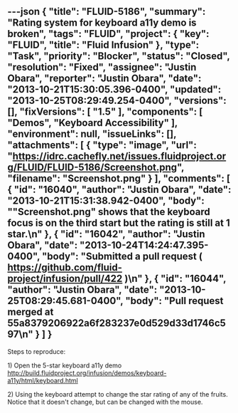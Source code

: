 ---json
{
  "title": "FLUID-5186",
  "summary": "Rating system for keyboard a11y demo is broken",
  "tags": "FLUID",
  "project": {
    "key": "FLUID",
    "title": "Fluid Infusion"
  },
  "type": "Task",
  "priority": "Blocker",
  "status": "Closed",
  "resolution": "Fixed",
  "assignee": "Justin Obara",
  "reporter": "Justin Obara",
  "date": "2013-10-21T15:30:05.396-0400",
  "updated": "2013-10-25T08:29:49.254-0400",
  "versions": [],
  "fixVersions": [
    "1.5"
  ],
  "components": [
    "Demos",
    "Keyboard Accessibility"
  ],
  "environment": null,
  "issueLinks": [],
  "attachments": [
    {
      "type": "image",
      "url": "https://idrc.cachefly.net/issues.fluidproject.org/FLUID/FLUID-5186/Screenshot.png",
      "filename": "Screenshot.png"
    }
  ],
  "comments": [
    {
      "id": "16040",
      "author": "Justin Obara",
      "date": "2013-10-21T15:31:38.942-0400",
      "body": "\"Screenshot.png\" shows that the keyboard focus is on the third start but the rating is still at 1 star.\n"
    },
    {
      "id": "16042",
      "author": "Justin Obara",
      "date": "2013-10-24T14:24:47.395-0400",
      "body": "Submitted a pull request ( <https://github.com/fluid-project/infusion/pull/422> )\n"
    },
    {
      "id": "16044",
      "author": "Justin Obara",
      "date": "2013-10-25T08:29:45.681-0400",
      "body": "Pull request merged at 55a8379206922a6f283237e0d529d33d1746c597\n"
    }
  ]
}
---
Steps to reproduce:

1\) Open the 5-star keyboard a11y demo\
<http://build.fluidproject.org/infusion/demos/keyboard-a11y/html/keyboard.html>

2\) Using the keyboard attempt to change the star rating of any of the fruits.\
Notice that it doesn't change, but can be changed with the mouse.

        